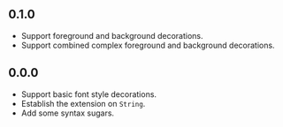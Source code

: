 ## 0.1.0

- Support foreground and background decorations.
- Support combined complex foreground and background decorations.

## 0.0.0

- Support basic font style decorations.
- Establish the extension on `String`.
- Add some syntax sugars.
